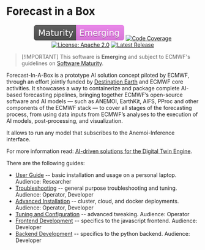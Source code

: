 # Forecast in a Box

<p align="center">
  <a href="https://github.com/ecmwf/codex/raw/refs/heads/main/Project%20Maturity">
    <img src="https://github.com/ecmwf/codex/raw/refs/heads/main/Project%20Maturity/emerging_badge.svg" alt="Static Badge"></a>

<a href="https://codecov.io/gh/ecmwf/forecast-in-a-box">
    <img src="https://codecov.io/gh/ecmwf/forecast-in-a-box/branch/develop/graph/badge.svg" alt="Code Coverage"></a>

<a href="https://opensource.org/licenses/apache-2-0">
    <img src="https://img.shields.io/badge/License-Apache%202.0-blue.svg" alt="License: Apache 2.0"></a>

<a href="https://github.com/ecmwf/forecast-in-a-box/releases">
    <img src="https://img.shields.io/github/v/release/ecmwf/forecast-in-a-box?color=blue&label=Release&style=flat-square" alt="Latest Release"></a>
</p>

> \[!IMPORTANT\]
> This software is **Emerging** and subject to ECMWF's guidelines on [Software Maturity](https://github.com/ecmwf/codex/raw/refs/heads/main/Project%20Maturity).

Forecast-In-A-Box is a prototype AI solution concept piloted by ECMWF, through an effort jointly funded by [Destination Earth](https://destination-earth.eu/) and ECMWF core activities. It showcases a way to containerize and package complete AI-based forecasting pipelines, bringing together ECMWF’s open-source software and AI models — such as ANEMOI, EarthKit, AIFS, PProc and other components of the ECMWF stack — to cover all stages of the forecasting process, from using data inputs from ECMWF’s analyses to the execution of AI models, post-processing, and visualization.

It allows to run any model that subscribes to the Anemoi-Inference interface.

For more information read: [AI-driven solutions for the Digital Twin Engine](https://destine.ecmwf.int/news/forecast-in-a-box-portable-ai-forecasting-workflows-within-the-destine-digital-twin-engine/).

There are the following guides:
* [User Guide](docs/userGuide.md) -- basic installation and usage on a personal laptop. Audience: Researcher
* [Troubleshooting](docs/troubleshooting.md) -- general purpose troubleshooting and tuning. Audience: Operator, Developer
* [Advanced Installation](docs/advancedInstallation.md) -- cluster, cloud, and docker deployments. Audience: Operator, Developer
* [Tuning and Configuration](docs/tuningAndConfiguration.md) -- advanced tweaking. Audience: Operator
* [Frontend Development](frontend/README.md) -- specifics to the javascript frontend. Audience: Developer
* [Backend Development](backend/README.md#Development) -- specifics to the python backend. Audience: Developer
